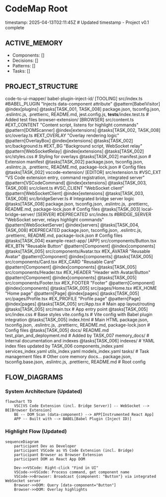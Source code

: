 # CodeMap Root
timestamp: 2025-04-13T02:11:45Z # Updated timestamp - Project v0.1 complete

## ACTIVE_MEMORY
- Components: []
- Decisions: []
- Patterns: []
- Tasks: []

## PROJECT_STRUCTURE
code-to-ui-mapper/
  babel-plugin-inject-id/ [TOOLING]
    src/index.ts #BABEL_PLUGIN "Injects data-component attribute" @pattern[BabelVisitor] @index[plugins] @tasks[TASK_001, TASK_008]
    package.json, tsconfig.json, .eslintrc.js, .prettierrc, README.md, jest.config.js, __tests__/index.test.ts # Added test files
  browser-extension/ [BROWSER]
    src/content.ts #EXT_CONTENT "Content script, listens for highlight commands" @pattern[DOMScanner] @index[extensions] @tasks[TASK_002, TASK_008]
    src/overlay.ts #EXT_OVERLAY "Overlay rendering logic" @pattern[OverlayBox] @index[extensions] @tasks[TASK_002]
    src/background.ts #EXT_BG "Background script, WebSocket relay" @pattern[WebSocketRelay] @index[extensions] @tasks[TASK_002]
    src/styles.css # Styling for overlays @tasks[TASK_002]
    manifest.json # Extension manifest @tasks[TASK_002]
    package.json, tsconfig.json, .eslintrc.js, .prettierrc, README.md, package-lock.json # Config files @tasks[TASK_002]
  vscode-extension/ [EDITOR]
    src/extension.ts #VSC_EXT "VS Code extension entry, command registration, integrated server" @pattern[VSCodeCommand] @index[extensions] @tasks[TASK_003, TASK_008]
    src/client.ts #VSC_CLIENT "WebSocket client" @pattern[WebSocketClient] @index[extensions] @tasks[TASK_003, TASK_008]
    src/bridgeServer.ts # Integrated bridge server logic @tasks[TASK_008]
    package.json, tsconfig.json, .eslintrc.js, .prettierrc, README.md, package-lock.json # Config files @tasks[TASK_003]
  local-bridge-server/ [SERVER] #DEPRECATED
    src/index.ts #BRIDGE_SERVER "WebSocket server, relays highlight commands" @pattern[WebSocketServer] @index[servers] @tasks[TASK_004, TASK_008] #DEPRECATED
    package.json, tsconfig.json, .eslintrc.js, .prettierrc, README.md, package-lock.json # Config files @tasks[TASK_004]
  example-react-app/ [APP]
    src/components/Button.tsx #EX_BTN "Reusable Button" @pattern[Component] @index[components] @tasks[TASK_005]
    src/components/Avatar.tsx #EX_AVATAR "Reusable Avatar" @pattern[Component] @index[components] @tasks[TASK_005]
    src/components/Card.tsx #EX_CARD "Reusable Card" @pattern[Component] @index[components] @tasks[TASK_005]
    src/components/Header.tsx #EX_HEADER "Header with Avatar/Button" @pattern[Component] @index[components] @tasks[TASK_005]
    src/components/Footer.tsx #EX_FOOTER "Footer" @pattern[Component] @index[components] @tasks[TASK_005]
    src/pages/Home.tsx #EX_HOME "Home page" @pattern[Page] @index[pages] @tasks[TASK_005]
    src/pages/Profile.tsx #EX_PROFILE "Profile page" @pattern[Page] @index[pages] @tasks[TASK_005]
    src/App.tsx # Main app layout/routing @tasks[TASK_005]
    src/main.tsx # App entry point @tasks[TASK_005]
    src/index.css # Base styles
    vite.config.ts # Vite config with Babel plugin integration @tasks[TASK_005]
    index.html # Main HTML
    package.json, tsconfig.json, .eslintrc.js, .prettierrc, README.md, package-lock.json # Config files @tasks[TASK_005]
  docs/
    README.md
    test_plan_and_deployment.md # Added by TASK_007
  memory_docs/ # Internal documentation and indexes @tasks[TASK_006]
    indexes/ # YAML index files updated by TASK_006
      components_index.yaml
      services_index.yaml
      utils_index.yaml
      models_index.yaml
    tasks/ # Task management files
    # Other core memory docs...
  package.json, tsconfig.base.json, .eslintrc.js, .prettierrc, README.md # Root config

## FLOW_DIAGRAMS

### System Architecture (Updated)
```mermaid
flowchart TD
    VSC[VS Code Extension (incl. Bridge Server)] -- WebSocket --> BE[Browser Extension]
    BE -- DOM Scan (data-component) --> APP[Instrumented React App]
    APP -- Built with --> BABEL[Babel Plugin (Inject ID)]
```

### Highlight Flow (Updated)
```mermaid
sequenceDiagram
    participant Dev as Developer
    participant VSCode as VS Code Extension (incl. Bridge)
    participant Browser as Browser Extension
    participant DOM as React App DOM

    Dev->>VSCode: Right-click "Find in UI"
    VSCode->>VSCode: Process command, get component name
    VSCode->>Browser: Broadcast {component: "Button"} via integrated WebSocket server
    Browser->>DOM: Query [data-component="Button"]
    Browser->>DOM: Overlay highlights
